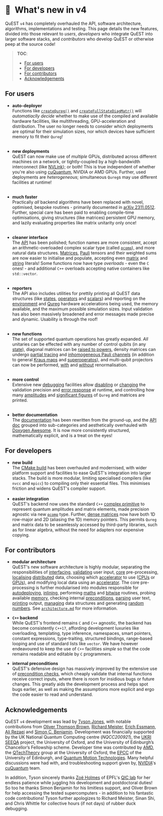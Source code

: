 # 🎉  What's new in v4

<!--
  Version 4 feature list
  (this comment must be under the title for valid doxygen rendering)
  
  @author Tyson Jones
-->

QuEST `v4` has completely overhauled the API, software architecture, algorithms, implementations and testing. This page details the new features, divided into those relevant to _users_, _developers_ who integrate QuEST into larger software stacks, and _contributors_ who develop QuEST or otherwise peep at the source code!

> **TOC**:
> - [For users](#for-users)
> - [For developers](#for-developers)
> - [For contributors](#for-contributors)
> - [Acknowledgements](#acknowledgements)


## For users

- **auto-deployer** <br>
  Functions like [`createQureg()`](https://quest-kit.github.io/QuEST/group__qureg__create.html#gab3a231fba4fd34ed95a330c91fcb03b3) and [`createFullStateDiagMatr()`](https://quest-kit.github.io/QuEST/group__matrices__create.html#ga3f4b64689928ea8489a4860e3a7a530f) will _automatiaclly decide_ whether to make use of the compiled and available hardware facilities, like multithreading, GPU-acceleration and distribution. The user no longer needs to consider which deployments are optimal for their simulation sizes, nor which devices have sufficient memory to fit their `Qureg`!
  <br><br>
- **new deployments** <br>
  QuEST can now make use of _multiple_ GPUs, distributed across different machines on a network, or tightly-coupled by a high-bandwidth interconnect (like [NVLink](https://www.nvidia.com/en-gb/design-visualization/nvlink-bridges/)); or both! This is true independent of whether you're also using [cuQuantum](https://developer.nvidia.com/cuquantum-sdk), NVIDIA or AMD GPUs. Further, used deployments are _heterogeneous_; simultaneous `Qureg`s may use different facilities at runtime!
  <br><br>
- **much faster** <br>
  Practically _all_ backend algorithms have been replaced with novel, optimised, bespoke routines - primarily documented in [arXiv 2311.0512](https://arxiv.org/abs/2311.01512). Further, special care has been paid to enabling compile-time optimisations, giving structures (like matrices) persistent GPU memory, and lazily evaluating properties like matrix unitarity only once!
  <br><br>

- **cleaner interface** <br>
  The [API](https://quest-kit.github.io/QuEST/group__api.html) has been polished; function names are more consistent, accept an arithmetic-overloaded complex scalar type (called [`qcomp`](https://quest-kit.github.io/QuEST/group__types.html#ga4971f489e74bb185b9b2672c14301983)), and more natural data structures. [Matrices](https://quest-kit.github.io/QuEST/group__matrices__structs.html), [Pauli](https://quest-kit.github.io/QuEST/group__paulis__structs.html) tensors and their weighted sums are now easier to initialise and populate, accepting even [matrix](https://quest-kit.github.io/QuEST/group__matrices__getters.html#ga26b07c3f52280ec4bd6eef6f2aa8e74c) and [string](https://quest-kit.github.io/QuEST/group__paulis__create.html#ga78498f299d633f7e81d71981e43d86bb) literals!
  Some functions now have type _overloads_ - even the `C` ones! - and additional `C++` overloads accepting native containers like `std::vector`.
  <br><br>
- **reporters** <br>
  The API also includes utilities for prettily printing all QuEST data structures (like [states](https://quest-kit.github.io/QuEST/group__qureg__report.html#ga2a9df2538e537332b1aef8596ce337b2), [operators](https://quest-kit.github.io/QuEST/group__matrices__reporters.html) and [scalars](https://quest-kit.github.io/QuEST/group__types.html#gacace04762fc169c3d536a82074d4cdf9)) and reporting on the [environment](https://quest-kit.github.io/QuEST/group__environment.html#ga08bf98478c4bf21b0759fa7cd4a97496) and [Qureg](https://quest-kit.github.io/QuEST/group__qureg__report.html#ga97d96af7c7ea7b31e32cbe3b25377e09) hardware accelerations being used, the memory available, and the maximum possible simulation sizes. 
  Input validation has also been massively broadened and error messages made precise and dynamic. Usability is through the roof!
  <br><br>
- **new functions** <br>
  The set of supported quantum operations has greatly expanded. _All_ unitaries can be effected with any number of control qubits (in any [state](https://quest-kit.github.io/QuEST/group__op__compmatr.html#ga2f4526fe3a4f96509040151f3d31535a)), diagonal matrices can be [raised to powers](https://quest-kit.github.io/QuEST/group__op__diagmatr.html#ga7e07c28332d7d89784166f82cdd26eb9), density matrices can undergo [partial tracing](https://quest-kit.github.io/QuEST/group__calc__partialtrace.html) and [inhomogeneous Pauli channels](https://quest-kit.github.io/QuEST/group__decoherence.html#ga51a7f8d5ba0b142c37a698deed07bc28) (in addition to general [Kraus maps](https://quest-kit.github.io/QuEST/group__decoherence.html#ga57753c0d2deac93d3395c5b20a0122f0) and [superoperatos](https://quest-kit.github.io/QuEST/group__decoherence.html#ga6afbb4f2bb3a9c382861feb8a7b70951)), and multi-qubit projectors can now be performed, [with](https://quest-kit.github.io/QuEST/group__op__measurement.html#ga6bd438f3ebd80cf017292bb68542ed8f) and [without](https://quest-kit.github.io/QuEST/group__op__projectors.html#gaa4bde7e5a344fb46cf3119d462b18745) renormalisation.
  <br><br>
- **more control** <br>
  Extensive new [debugging](https://quest-kit.github.io/QuEST/group__debug.html) facilities allow [disabling](https://quest-kit.github.io/QuEST/group__debug__validation.html#ga5999824df0785ea88fb2d5b5582f2b46) or [changing](https://quest-kit.github.io/QuEST/group__debug__validation.html#gae395568df6def76045ec1881fcb4e6d1) the validation precision and [error response](https://quest-kit.github.io/QuEST/group__debug__validation.html#ga14b6e7ce08465e36750da3acbc41062f) at runtime, and controlling how many [amplitudes](https://quest-kit.github.io/QuEST/group__debug__reporting.html#ga093c985b1970a0fd8616c01b9825979a) and [significant figures](https://quest-kit.github.io/QuEST/group__debug__reporting.html#ga15d46e5d813f70b587762814964e1994) of `Qureg` and matrices are printed.
  <br><br>
- **better documentation** <br>
  The [documentation](/docs/) has been rewritten from the ground-up, and the [API doc](https://quest-kit.github.io/QuEST/topics.html) grouped into sub-categories and aesthetically overhauled with [Doxygen Awesome](https://jothepro.github.io/doxygen-awesome-css/). It is now more consistently structured, mathematically explicit, and is a treat on the eyes!


## For developers

- **new build** <br>
  The [CMake build](cmake.md) has been overhauled and modernised, with wider platform support and facilities to ease QuEST's integration into larger stacks. The build is more modular, limiting specialised compilers (like `nvcc` and `mpicc`) to compiling only their essential files. This minimises friction and widens QuEST's compiler support.
  <br><br>
- **easier integration** <br>
  QuEST's backend now uses the standard `C++` [complex primitive](https://en.cppreference.com/w/cpp/numeric/complex) to represent quantum amplitudes and matrix elements, made precision agnostic via new [`qcomp`]([`qcomp`](https://quest-kit.github.io/QuEST/group__types.html#ga4971f489e74bb185b9b2672c14301983)) type. Further, [dense matrices](https://quest-kit.github.io/QuEST/structCompMatr.html) now have both 1D row-major and 2D (aliasing the 1D) memory pointers. This permits `Qureg` and matrix data to be seamlessly accessed by third-party libraries, such as for linear algebra, without the need for adapters nor expensive copying.

## For contributors

- **modular architecture** <br>
  QuEST's new software architecture is highly modular, separating the responsibilities of [interfacing](/quest/src/api), [validating](/quest/src/core/validation.cpp) user input, [core](/quest/src/core/) pre-processing, [localising](/quest/src/core/localiser.cpp) [distributed](/quest/src/comm/comm_routines.cpp) data, choosing which [accelerator](/quest/src/core/accelerator.cpp) to use ([CPUs](/quest/src/cpu/) or [GPUs](/quest/src/gpu/)), and modifying local data using an [accelerator](/quest/src/cpu/cpu_subroutines.cpp). The core pre-processing is further modularised into modules responsible for [autodeploying](/quest/src/core/autodeployer.cpp), [inlining](/quest/src/core/inliner.hpp), performing [maths](/quest/src/core/fastmath.hpp) and [bitwise](/quest/src/core/bitwise.hpp) routines, probing available [memory](/quest/src/core/memory.cpp), checking internal [preconditions](/quest/src/core/errors.cpp), [parsing](/quest/src/core/parser.cpp) user text, [printing](/quest/src/core/printer.cpp) output, [managing](/quest/src/core/utilities.cpp) data structures and generating [random numbers](/quest/src/core/randomiser.cpp).
  See [`architecture.md`](architecture.md) for more information.

- **`C++` backend** <br>
  While QuEST's frontend remains `C` and `C++` agnostic, the backend has become consistently `C++17`, affording development luxuries like overloading, templating, type inference, namespaces, smart pointers, constant expressions, type-traiting, structured bindings, range-based looping and use of standard lists like `vector`. We have however endeavoured to keep the use of `C++` facilities _simple_ so that the code remains readable and editable by `C` programmers.

- **internal preconditions** <br>
  QuEST's defensive design has massively improved by the extensive use of [precondition checks](/quest/src/core/errors.cpp), which cheaply validate that internal functions receive correct inputs, where there is room for insidious bugs or future changes.
  This greatly aids the development process and helps spot bugs earlier, as well as making the assumptions more explicit and ergo the code easier to read and understand.


## Acknowledgements

QuEST `v4` development was lead by [Tyson Jones](https://tysonjones.io/index.html), with notable contributions from [Oliver Thomson Brown](https://www.epcc.ed.ac.uk/about-us/our-team/dr-oliver-brown), [Richard Meister](https://github.com/rrmeister), [Erich Essmann](https://www.research.ed.ac.uk/en/persons/erich-essmann), [Ali Rezaei](https://www.research.ed.ac.uk/en/persons/ali-rezaei) and [Simon C. Benjamin](https://www.materials.ox.ac.uk/peoplepages/benjamin.html). Development was financially supported by the UK National Quantum Computing centre (_NQCC200921_), the [UKRI SEEQA](https://gtr.ukri.org/projects?ref=EP%2FY004655%2F1#/tabOverview) project, the University of Oxford, and the University of Edinburgh’s Chancellor’s Fellowship scheme. Developer time was contributed by [AMD](https://www.amd.com/en.html), the [QTechTheory](https://qtechtheory.org/) group at the University of Oxford, the [EPCC](https://www.epcc.ed.ac.uk/) of the University of Edinburgh, and [Quantum Motion Technologies](https://quantummotion.tech/). Many helpful discussions were had with, and troubleshooting support given by, [NVIDIA](https://www.nvidia.com)'s [cuQuantum](https://developer.nvidia.com/cuquantum-sdk) team.

In addition, Tyson sincerely thanks [Zoë Holmes](https://www.epfl.ch/labs/qic/prof-zoe-holmes/) of EPFL's [QIC lab](https://www.epfl.ch/labs/qic/) for her endless patience while juggling his development and postdoctoral duties! So too he thanks Simon Benjamin for his limitless support, and Oliver Brown for help accessing the tested supercomputers - in addition to his fantastic code contributions! Tyson further apologizes to Richard Meister, Sinan Shi, and Chris Whittle for collective hours (if not days) of rubber duck debugging.


